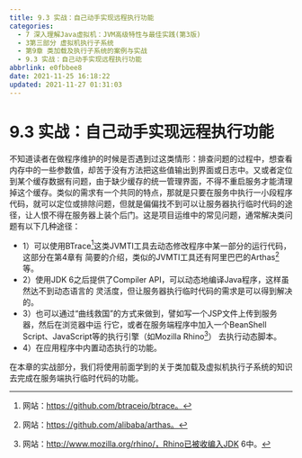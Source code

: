 ```yaml
---
title: 9.3 实战：自己动手实现远程执行功能
categories: 
  - 7 深入理解Java虛拟机：JVM高级特性与最佳实践(第3版)
  - 3第三部分 虚拟机执行子系统
  - 第9章 类加载及执行子系统的案例与实战
  - 9.3 实战：自己动手实现远程执行功能
abbrlink: e0fbbee8
date: 2021-11-25 16:18:22
updated: 2021-11-27 01:31:03
---
```

# 9.3 实战：自己动手实现远程执行功能
不知道读者在做程序维护的时候是否遇到过这类情形：排查问题的过程中，想查看内存中的一些参数值，却苦于没有方法把这些值输出到界面或日志中。又或者定位到某个缓存数据有问题，由于缺少缓存的统一管理界面，不得不重启服务才能清理掉这个缓存。类似的需求有一个共同的特点，那就是只要在服务中执行一小段程序代码，就可以定位或排除问题，但就是偏偏找不到可以让服务器执行临时代码的途径，让人恨不得在服务器上装个后门。这是项目运维中的常见问题，通常解决类问题有以下几种途径：

- 1）可以使用BTrace[^1]这类JVMTI工具去动态修改程序中某一部分的运行代码，这部分在第4章有 简要的介绍，类似的JVMTI工具还有阿里巴巴的Arthas[^2]等。 
- 2）使用JDK 6之后提供了Compiler API，可以动态地编译Java程序，这样虽然达不到动态语言的 灵活度，但让服务器执行临时代码的需求是可以得到解决的。 
- 3）也可以通过“曲线救国”的方式来做到，譬如写一个JSP文件上传到服务器，然后在浏览器中运 行它，或者在服务端程序中加入一个BeanShell Script、JavaScript等的执行引擎（如Mozilla Rhino[^3]） 去执行动态脚本。 
- 4）在应用程序中内置动态执行的功能。

在本章的实战部分，我们将使用前面学到的关于类加载及虚拟机执行子系统的知识去完成在服务端执行临时代码的功能。

[^1]: 网站：https://github.com/btraceio/btrace。 
[^2]: 网站：https://github.com/alibaba/arthas。 
[^3]: 网站：http://www.mozilla.org/rhino/，Rhino已被收编入JDK 6中。
